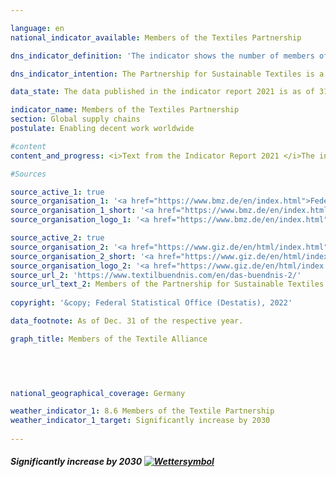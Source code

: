 ```yaml
---

language: en    
national_indicator_available: Members of the Textiles Partnership    

dns_indicator_definition: 'The indicator shows the number of members of the Partnership for Sustainable Textiles (the Textiles Partnership). The Textiles Partnership comprises ordinary, advisory and associate members. The ordinary membership is subdivided into what are known as stakeholder groups: the businesses (initiatives and associations), unions, non-governmental organisations, standards organisations and the German Federal Government. A standards organisation is a body that offers or develops non-commercial standards for sustainable textiles. Membership of the Textiles Partnership is voluntary and is obtained by application.'    

dns_indicator_intention: The Partnership for Sustainable Textiles is a multi-stakeholder initiative that was founded in 2014. The Textiles Partnership aims to improve the underlying social, ecological and economic conditions in the producer countries. Membership numbers should therefore be increased significantly by 2030.    

data_state: The data published in the indicator report 2021 is as of 31.12.2020. The data shown on the DNS-Online-Platform is updated regularly, so that more current data may be available online than published in the indicator report 2021.    

indicator_name: Members of the Textiles Partnership    
section: Global supply chains    
postulate: Enabling decent work worldwide    

#content     
content_and_progress: <i>Text from the Indicator Report 2021 </i>The indicator shows the number of members of the Textiles Partnership. Being a multi-stakeholder initiative, the Textiles Partnership has more than just business enterprises in its ranks. On the basis of jointly defined Partnership objectives, each company, by joining the Textiles Partnership, pledges to implement measures for continuous improvement of conditions and for compliance with social and environmental objectives of the Partnership throughout the company’s supply chain. To this end, since 2017 all members are bound to draw up individual action plans known as road maps. These road maps are then reviewed for plausibility by an external service provider.<br>In its founding year of 2014, 59 members joined the Textiles Partnership. The end of 2016 saw membership reach its peak, having more than trebled to 188. Since the introduction of the compulsory plans of action, however, there have been expulsions and several withdrawals from the Textiles Partnership. On the one hand, some members were expelled for non-fulfilment of their reporting obligations. On the other hand, some members withdrew, citing compliance costs or insufficient relevance, which meant that total membership stood at 124 at the end of December 2019. Of the original founding members that joined in October or November 2014, there were still 30 in the Partnership at the end of December 2019. Over that five-year period there was an overall downward trend in the number of members.<br>At the end of December 2019, 75 out of 124 members (60%) were classed as companies; eight of them did not have their registered office in Germany. If a company is a member of the Textiles Partnership, this does not necessarily mean that its main economic activity is in the field of textiles and/or clothing manufacture. According to the statistical business register of the Federal Statistical Office, some 70% of the member companies operated primarily in the manufacture, wholesaling or retailing of textiles and/or clothing in 2019. Their aggregate turnover in 2019 amounted to EUR 17.4 billion. According to the trade statistics of the Federal Statistical Office, total retail turnover for the whole of 2018 amounted to EUR 579.6 billion, while total wholesale turnover came to EUR 1,325.6 billion. About 4.8% of these amounts were earned by companies primarily assigned to the wholesale and retail sector through sales of clothing, textiles and curtains, excluding footwear, leather goods and carpets.    

#Sources    

source_active_1: true
source_organisation_1: '<a href="https://www.bmz.de/en/index.html">Federal Ministry for Economic Cooperation and Development</a>'
source_organisation_1_short: '<a href="https://www.bmz.de/en/index.html">Federal Ministry for Economic Cooperation and Development</a>'
source_organisation_logo_1: '<a href="https://www.bmz.de/en/index.html"><img src="ttps://g205sdgs.github.io/sdg-indicators/public/logosEn/bmz.png" alt="Federal Ministry for Economic Cooperation and Development" title=" Click here to visit the homepage of the organizationFederal Ministry for Economic Cooperation and Development" style="height:60px; width:148px; border: transparent"/></a>'

source_active_2: true
source_organisation_2: '<a href="https://www.giz.de/en/html/index.html">Deutsche Gesellschaft für Internationale Zusammenarbeit GmbH</a>'
source_organisation_2_short: '<a href="https://www.giz.de/en/html/index.html">Deutsche Gesellschaft für Internationale Zusammenarbeit GmbH(GIZ)</a>'
source_organisation_logo_2: '<a href="https://www.giz.de/en/html/index.html"><img src="ttps://g205sdgs.github.io/sdg-indicators/public/logosEn/giz.png" alt="Deutsche Gesellschaft für Internationale Zusammenarbeit GmbH" title=" Click here to visit the homepage of the organizationDeutsche Gesellschaft für Internationale Zusammenarbeit GmbH" style="height:60px; width:148px; border: transparent"/></a>'
source_url_2: 'https://www.textilbuendnis.com/en/das-buendnis-2/'
source_url_text_2: Members of the Partnership for Sustainable Textiles
    
copyright: '&copy; Federal Statistical Office (Destatis), 2022'    

data_footnote: As of Dec. 31 of the respective year.    

graph_title: Members of the Textile Alliance    

    

    

national_geographical_coverage: Germany    

weather_indicator_1: 8.6 Members of the Textile Partnership
weather_indicator_1_target: Significantly increase by 2030
    
---
```



<div>
  <div class="my-header">
    <h5>Significantly increase by 2030
      <a href="www.dnsUpgradeEnvironment.github.io/dns-indicators/en/status"><img src="https://g205sdgs.github.io/sdg-indicators/public/Wettersymbole/Blitz.png" title="Text will follow soon" alt="Wettersymbol"/>
      </a>
    </h5>
  </div>
  <div class="my-header-note">
  </div>
</div>